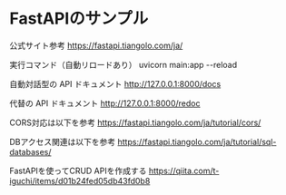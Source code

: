 # FastAPIのサンプル

公式サイト参考
https://fastapi.tiangolo.com/ja/

実行コマンド（自動リロードあり）
uvicorn main:app --reload

自動対話型の API ドキュメント
http://127.0.0.1:8000/docs

代替の API ドキュメント
http://127.0.0.1:8000/redoc

CORS対応は以下を参考
https://fastapi.tiangolo.com/ja/tutorial/cors/

DBアクセス関連は以下を参考
https://fastapi.tiangolo.com/ja/tutorial/sql-databases/

FastAPIを使ってCRUD APIを作成する
https://qiita.com/t-iguchi/items/d01b24fed05db43fd0b8